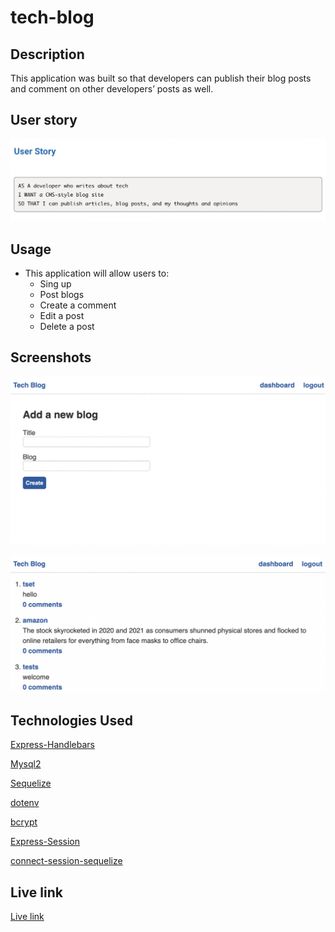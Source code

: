 # tech-blog

## Description
This application was built so that developers can publish their blog posts and comment on other developers’ posts as well.

## User story 

![](./img/screenshot1.png)

## Usage 
* This application will allow users to:
    - Sing up
    - Post blogs
    - Create a comment
    - Edit a post 
    - Delete a post

## Screenshots

![](./img/screeshot2.png)


![](./img/screenshot3.png)

## Technologies Used

<p><a href="https://www.npmjs.com/package/express-handlebars">Express-Handlebars</a></p>
<p><a href="https://www.npmjs.com/package/mysql2">Mysql2</a></p>
<p><a href="https://www.npmjs.com/package/sequelize">Sequelize</a></p>
<p><a href="https://www.npmjs.com/package/dotenv">dotenv</a></p>
<p><a href="https://www.npmjs.com/package/bcrypt">bcrypt</a></p>
<p><a href="https://www.npmjs.com/package/express-session">Express-Session</a></p>
<p><a href="https://www.npmjs.com/package/connect-session-sequelize">connect-session-sequelize
</a></p>

## Live link 

<p><a href="https://shielded-shore-97774.herokuapp.com"> Live link</a><p>
